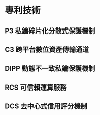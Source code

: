 # 專利技術

## P3 私鑰碎片化分散式保護機制


## C3 跨平台數位資產傳輸通道


## DIPP 動態不一致私鑰保護機制


## RCS 可信賴運算服務


## DCS 去中心式信用評分機制

